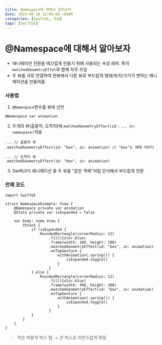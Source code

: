 ```yaml
---
title: Namespace에 대해서 알아보자
date: 2025-08-18 12:00:00 +0900
categories: [SwuftUI, 개념]
tags: [SwiftUI]
---
```



# @Namespace에 대해서 알아보자
- 애니메이션 전환을 매끄럽게 만들기 위해 사용되는 속성 래퍼. 특히 `matchedGeometryEffet`와 함께 자주 쓰임
- 두 뷰를 서로 연결하여 한뷰에서 다른 뷰로 부드럽게 형태/위치/크기가 변하는 애니메이션을 만들어줌


### 사용법

1. `@Namespace`변수를 뷰에 선언
```
@Namespace var animation
```

2. 두개의 뷰(출발지, 도착지)에 `matchedGeometryEffect(id:..., in: namespace)`적용
```
... // 출발지 뷰
.matchedGeometryEffect(id: "box", in: animation) // "box"는 예제 아이디

... // 도착지 뷰
.matchedGeometryEffect(id: "box", in: animation)
```

3. SwiftUI가 애니메이션 중 두 뷰를 "같은 객체"처럼 인식해서 부드럽게 전환

### 전체 코드
```
import SwiftUI

struct NamespaceExample: View {
    @Namespace private var animation
    @State private var isExpanded = false
    
    var body: some View {
        VStack {
            if !isExpanded {
                RoundedRectangle(cornerRadius: 12)
                    .fill(Color.blue)
                    .frame(width: 100, height: 100)
                    .matchedGeometryEffect(id: "box", in: animation)
                    .onTapGesture {
                        withAnimation(.spring()) {
                            isExpanded.toggle()
                        }
                    }
            } else {
                RoundedRectangle(cornerRadius: 12)
                    .fill(Color.blue)
                    .frame(width: 300, height: 300)
                    .matchedGeometryEffect(id: "box", in: animation)
                    .onTapGesture {
                        withAnimation(.spring()) {
                            isExpanded.toggle()
                        }
                    }
            }
        }
    }
}
```

> 작은 파랑색 박스 탭 -> 큰 박스로 자연스럽게 확장
